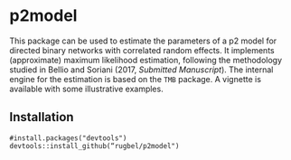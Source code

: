 # p2model
This package can be used to estimate the parameters of a p2 model for directed binary networks with correlated 
random effects. It implements (approximate) maximum likelihood estimation, following the methodology studied in 
Bellio and Soriani (2017, _Submitted Manuscript_). The internal engine for the estimation is based on the 
`TMB` package. A vignette is available with some illustrative examples.

## Installation
``` 
#install.packages("devtools")
devtools::install_github(“rugbel/p2model")
```
